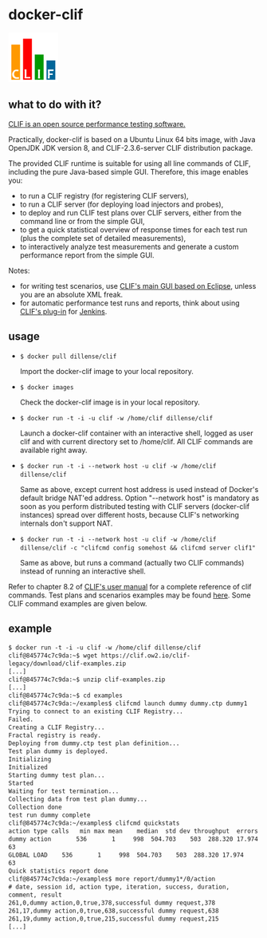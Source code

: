 docker-clif
===========

![CLIF logo](https://raw.githubusercontent.com/dillense/docker-clif/master/clif_100.png "CLIF is a Load Injection Framework")

what to do with it?
-------------------

[CLIF is an open source performance testing software.](http://clif.ow2.org)

Practically, docker-clif is based on a Ubuntu Linux 64 bits image, with Java OpenJDK JDK version 8, and CLIF-2.3.6-server CLIF distribution package.

The provided CLIF runtime is suitable for using all line commands of CLIF, including the pure Java-based simple GUI. Therefore, this image enables you:
- to run a CLIF registry (for registering CLIF servers),
- to run a CLIF server (for deploying load injectors and probes),
- to deploy and run CLIF test plans over CLIF servers, either from the command line or from the simple GUI,
- to get a quick statistical overview of response times for each test run (plus the complete set of detailed measurements),
- to interactively analyze test measurements and generate a custom performance report from the simple GUI.

Notes:
- for writing test scenarios, use [CLIF's main GUI based on Eclipse](http://forge.ow2.org/project/showfiles.php?group_id=57 "Download"), unless you are an absolute XML freak.
- for automatic performance test runs and reports, think about using [CLIF's plug-in](https://wiki.jenkins-ci.org/display/JENKINS/CLIF+Performance+Testing+Plugin) for [Jenkins](https://jenkins.io/).

usage
-----

- `$ docker pull dillense/clif`

    Import the docker-clif image to your local repository.

- `$ docker images`

    Check the docker-clif image is in your local repository.

- `$ docker run -t -i -u clif -w /home/clif dillense/clif`

    Launch a docker-clif container with an interactive shell, logged as user clif and with current directory set to /home/clif. All CLIF commands are available right away.

- `$ docker run -t -i --network host -u clif -w /home/clif dillense/clif`

    Same as above, except current host address is used instead of Docker's default bridge NAT'ed address. Option "--network host" is mandatory as soon as you perform distributed testing with CLIF servers (docker-clif instances) spread over different hosts, because CLIF's networking internals don't support NAT.

- `$ docker run -t -i --network host -u clif -w /home/clif dillense/clif -c "clifcmd config somehost && clifcmd server clif1"`

    Same as above, but runs a command (actually two CLIF commands) instead of running an interactive shell.

Refer to chapter 8.2 of [CLIF's user manual](http://clif.ow2.org/doc/user_manual/manual/UserManual.pdf "PDF") for a complete reference of clif commands. Test plans and scenarios examples may be found [here](http://clif.ow2.org/doc/clif-examples.zip "Download CLIF examples"). Some CLIF command examples are given below.

example
-------
```
$ docker run -t -i -u clif -w /home/clif dillense/clif
clif@845774c7c9da:~$ wget https://clif.ow2.io/clif-legacy/download/clif-examples.zip
[...]
clif@845774c7c9da:~$ unzip clif-examples.zip
[...]
clif@845774c7c9da:~$ cd examples
clif@845774c7c9da:~/examples$ clifcmd launch dummy dummy.ctp dummy1
Trying to connect to an existing CLIF Registry...
Failed.
Creating a CLIF Registry...
Fractal registry is ready.
Deploying from dummy.ctp test plan definition...
Test plan dummy is deployed.
Initializing
Initialized
Starting dummy test plan...
Started
Waiting for test termination...
Collecting data from test plan dummy...
Collection done
test run dummy complete
clif@845774c7c9da:~/examples$ clifcmd quickstats
action type	calls	min	max	mean	median	std dev	throughput	errors
dummy action 	   536	     1	   998	504.703	   503	288.320	17.974	    63
GLOBAL LOAD	   536	     1	   998	504.703	   503	288.320	17.974	    63
Quick statistics report done
clif@845774c7c9da:~/examples$ more report/dummy1*/0/action
# date, session id, action type, iteration, success, duration, comment, result
261,0,dummy action,0,true,378,successful dummy request,378
261,17,dummy action,0,true,638,successful dummy request,638
261,19,dummy action,0,true,215,successful dummy request,215
[...]
```
